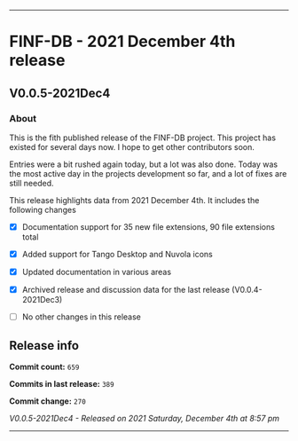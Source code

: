 ***

# FINF-DB - 2021 December 4th release

## V0.0.5-2021Dec4

### About

This is the fith published release of the FINF-DB project. This project has existed for several days now. I hope to get other contributors soon.

Entries were a bit rushed again today, but a lot was also done. Today was the most active day in the projects development so far, and a lot of fixes are still needed.

<!-- NEW 2021 DECEMBER 3RD
New

security file
Sitemap
robots.txt
Workflow support
12 new file extensions
New documentation

!-->

This release highlights data from 2021 December 4th. It includes the following changes

- [x] Documentation support for 35 new file extensions, 90 file extensions total

- [x] Added support for Tango Desktop and Nuvola icons

<!--
- [x] Documentation support for 1 special file type

- [x] Documentation support for 1 file system type

- [x] Documentation support for 1 Shebang/Hashpling type

- [x] 4 Basic stylesheets in CSS and Less

- [x] Decent starter documentation in English and Esperanto

- [x] All the default generated files from seanpm2001/Template_Other_V7

- [x] Support for GitHub discussions

- [x] 1 archived GitHub discussion

- [x] A project logo

- [x] Project language files (7x)
!-->

- [x] Updated documentation in various areas

- [x] Archived release and discussion data for the last release (V0.0.4-2021Dec3)

- [ ] No other changes in this release

## Release info

**Commit count:** `659`

**Commits in last release:** `389`

**Commit change:** `270`

_V0.0.5-2021Dec4 - Released on 2021 Saturday, December 4th at 8:57 pm_

***
